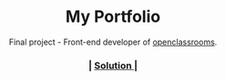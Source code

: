 <h1 align="center">My Portfolio</h1>

<div align="center">
   Final project - Front-end developer of  <a href="https://openclassrooms.com/fr/paths/594-integrateur-web" target="_blank">openclassrooms</a>.
</div>

<div align="center">
  <h3>
    <span> | </span>
    <a href="https://github.com/AntoninVorain/AntoninVorain.github.io">
      Solution
    </a>
    <span> | </span>
  </h3>
</div>
